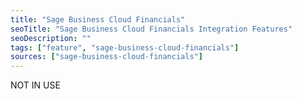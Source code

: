 ```yaml
---
title: "Sage Business Cloud Financials"
seoTitle: "Sage Business Cloud Financials Integration Features"
seoDescription: ""
tags: ["feature", "sage-business-cloud-financials"]
sources: ["sage-business-cloud-financials"]
---
```


<!-- ***NOT IN USE***

get_products_limit
cron_get_products_schedule
create_order_enabled
sync_mode
queue_fetch_images
create_customer_enabled
access_token
consumer_key
consumer_secret
sync_price_token
sync_qty_token
product_query
product_filter
product_template
order_query
order_template
customer_template

-->
NOT IN USE